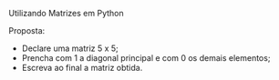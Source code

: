 Utilizando Matrizes em Python

Proposta:
- Declare uma matriz 5 x 5;
- Prencha com 1 a diagonal principal e com 0 os demais elementos;
- Escreva ao final a matriz obtida.
